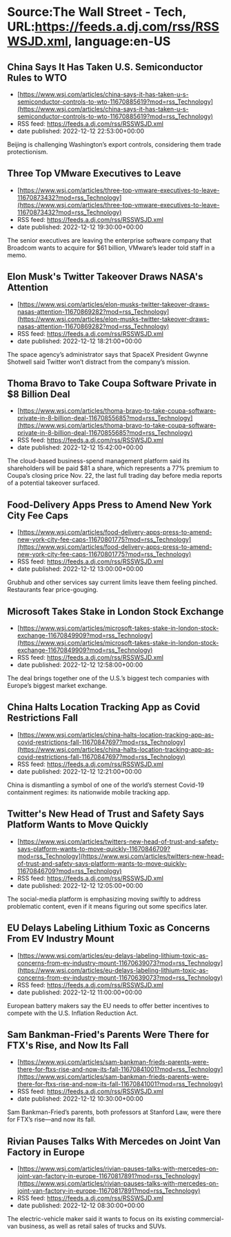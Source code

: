 # Source:The Wall Street - Tech, URL:https://feeds.a.dj.com/rss/RSSWSJD.xml, language:en-US

## China Says It Has Taken U.S. Semiconductor Rules to WTO
 - [https://www.wsj.com/articles/china-says-it-has-taken-u-s-semiconductor-controls-to-wto-11670885619?mod=rss_Technology](https://www.wsj.com/articles/china-says-it-has-taken-u-s-semiconductor-controls-to-wto-11670885619?mod=rss_Technology)
 - RSS feed: https://feeds.a.dj.com/rss/RSSWSJD.xml
 - date published: 2022-12-12 22:53:00+00:00

Beijing is challenging Washington’s export controls, considering them trade protectionism.

## Three Top VMware Executives to Leave
 - [https://www.wsj.com/articles/three-top-vmware-executives-to-leave-11670873432?mod=rss_Technology](https://www.wsj.com/articles/three-top-vmware-executives-to-leave-11670873432?mod=rss_Technology)
 - RSS feed: https://feeds.a.dj.com/rss/RSSWSJD.xml
 - date published: 2022-12-12 19:30:00+00:00

The senior executives are leaving the enterprise software company that Broadcom wants to acquire for $61 billion, VMware’s leader told staff in a memo.

## Elon Musk's Twitter Takeover Draws NASA's Attention
 - [https://www.wsj.com/articles/elon-musks-twitter-takeover-draws-nasas-attention-11670869282?mod=rss_Technology](https://www.wsj.com/articles/elon-musks-twitter-takeover-draws-nasas-attention-11670869282?mod=rss_Technology)
 - RSS feed: https://feeds.a.dj.com/rss/RSSWSJD.xml
 - date published: 2022-12-12 18:21:00+00:00

The space agency’s administrator says that SpaceX President Gwynne Shotwell said Twitter won’t distract from the company’s mission.

## Thoma Bravo to Take Coupa Software Private in $8 Billion Deal
 - [https://www.wsj.com/articles/thoma-bravo-to-take-coupa-software-private-in-8-billion-deal-11670855685?mod=rss_Technology](https://www.wsj.com/articles/thoma-bravo-to-take-coupa-software-private-in-8-billion-deal-11670855685?mod=rss_Technology)
 - RSS feed: https://feeds.a.dj.com/rss/RSSWSJD.xml
 - date published: 2022-12-12 15:42:00+00:00

The cloud-based business-spend management platform said its shareholders will be paid $81 a share, which represents a 77% premium to Coupa’s closing price Nov. 22, the last full trading day before media reports of a potential takeover surfaced.

## Food-Delivery Apps Press to Amend New York City Fee Caps
 - [https://www.wsj.com/articles/food-delivery-apps-press-to-amend-new-york-city-fee-caps-11670801775?mod=rss_Technology](https://www.wsj.com/articles/food-delivery-apps-press-to-amend-new-york-city-fee-caps-11670801775?mod=rss_Technology)
 - RSS feed: https://feeds.a.dj.com/rss/RSSWSJD.xml
 - date published: 2022-12-12 13:00:00+00:00

Grubhub and other services say current limits leave them feeling pinched. Restaurants fear price-gouging.

## Microsoft Takes Stake in London Stock Exchange
 - [https://www.wsj.com/articles/microsoft-takes-stake-in-london-stock-exchange-11670849909?mod=rss_Technology](https://www.wsj.com/articles/microsoft-takes-stake-in-london-stock-exchange-11670849909?mod=rss_Technology)
 - RSS feed: https://feeds.a.dj.com/rss/RSSWSJD.xml
 - date published: 2022-12-12 12:58:00+00:00

The deal brings together one of the U.S.’s biggest tech companies with Europe’s biggest market exchange.

## China Halts Location Tracking App as Covid Restrictions Fall
 - [https://www.wsj.com/articles/china-halts-location-tracking-app-as-covid-restrictions-fall-11670847697?mod=rss_Technology](https://www.wsj.com/articles/china-halts-location-tracking-app-as-covid-restrictions-fall-11670847697?mod=rss_Technology)
 - RSS feed: https://feeds.a.dj.com/rss/RSSWSJD.xml
 - date published: 2022-12-12 12:21:00+00:00

China is dismantling a symbol of one of the world’s sternest Covid-19 containment regimes: its nationwide mobile tracking app.

## Twitter's New Head of Trust and Safety Says Platform Wants to Move Quickly
 - [https://www.wsj.com/articles/twitters-new-head-of-trust-and-safety-says-platform-wants-to-move-quickly-11670846709?mod=rss_Technology](https://www.wsj.com/articles/twitters-new-head-of-trust-and-safety-says-platform-wants-to-move-quickly-11670846709?mod=rss_Technology)
 - RSS feed: https://feeds.a.dj.com/rss/RSSWSJD.xml
 - date published: 2022-12-12 12:05:00+00:00

The social-media platform is emphasizing moving swiftly to address problematic content, even if it means figuring out some specifics later.

## EU Delays Labeling Lithium Toxic as Concerns From EV Industry Mount
 - [https://www.wsj.com/articles/eu-delays-labeling-lithium-toxic-as-concerns-from-ev-industry-mount-11670639073?mod=rss_Technology](https://www.wsj.com/articles/eu-delays-labeling-lithium-toxic-as-concerns-from-ev-industry-mount-11670639073?mod=rss_Technology)
 - RSS feed: https://feeds.a.dj.com/rss/RSSWSJD.xml
 - date published: 2022-12-12 11:00:00+00:00

European battery makers say the EU needs to offer better incentives to compete with the U.S. Inflation Reduction Act.

## Sam Bankman-Fried's Parents Were There for FTX's Rise, and Now Its Fall
 - [https://www.wsj.com/articles/sam-bankman-frieds-parents-were-there-for-ftxs-rise-and-now-its-fall-11670841001?mod=rss_Technology](https://www.wsj.com/articles/sam-bankman-frieds-parents-were-there-for-ftxs-rise-and-now-its-fall-11670841001?mod=rss_Technology)
 - RSS feed: https://feeds.a.dj.com/rss/RSSWSJD.xml
 - date published: 2022-12-12 10:30:00+00:00

Sam Bankman-Fried’s parents, both professors at Stanford Law, were there for FTX’s rise—and now its fall.

## Rivian Pauses Talks With Mercedes on Joint Van Factory in Europe
 - [https://www.wsj.com/articles/rivian-pauses-talks-with-mercedes-on-joint-van-factory-in-europe-11670817891?mod=rss_Technology](https://www.wsj.com/articles/rivian-pauses-talks-with-mercedes-on-joint-van-factory-in-europe-11670817891?mod=rss_Technology)
 - RSS feed: https://feeds.a.dj.com/rss/RSSWSJD.xml
 - date published: 2022-12-12 08:30:00+00:00

The electric-vehicle maker said it wants to focus on its existing commercial-van business, as well as retail sales of trucks and SUVs.

